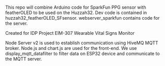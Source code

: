 This repo will combine Arduino code for SparkFun PPG sensor with featherOLED to be used on the Huzzah32. Dev code is contained in huzzah32_featherOLED_SFsensor.
webserver_sparkfun contains code for the server.

Created for IDP Project EIM-307 Wearable Vital Signs Monitor

Node Server v2 is used to establish communication using HiveMQ MQTT broker. Node.js and chart.js are used for the front-end.
We use display_mqtt_datafilter to filter data on ESP32 device and communicate to the MQTT server.

